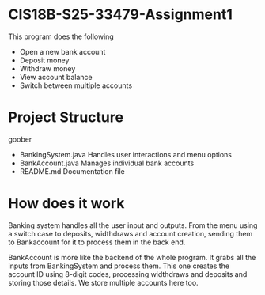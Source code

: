 # CIS18B-S25-33479-Assignment1

This program does the following

* Open a new bank account
* Deposit money
* Withdraw money
* View account balance
* Switch between multiple accounts

# Project Structure

goober
* BankingSystem.java   Handles user interactions and menu options
* BankAccount.java     Manages individual bank accounts
* README.md            Documentation file

# How does it work

Banking system handles all the user input and outputs. From the menu using a switch case to deposits, widthdraws and account creation, sending them to Bankaccount for it to process them in the back end.


BankAccount is more like the backend of the whole program. It grabs all the inputs from BankingSystem and process them. This one creates the account ID using 8-digit codes, processing widthdraws and deposits and storing those details. We store multiple accounts here too.
